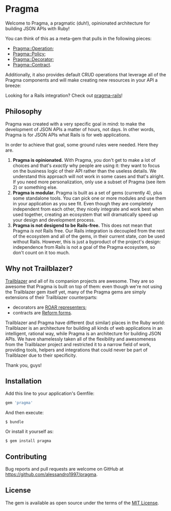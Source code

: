 # Pragma

Welcome to Pragma, a pragmatic (duh!), opinionated architecture for building JSON APIs with Ruby!

You can think of this as a meta-gem that pulls in the following pieces:

- [Pragma::Operation](https://github.com/pragmarb/pragma-operation);
- [Pragma::Policy](https://github.com/pragmarb/pragma-policy);
- [Pragma::Decorator](https://github.com/pragmarb/pragma-decorator);
- [Pragma::Contract](https://github.com/pragmarb/pragma-contract).

Additionally, it also provides default CRUD operations that leverage all of the Pragma components
and will make creating new resources in your API a breeze:

Looking for a Rails integration? Check out [pragma-rails](https://github.com/pragmarb/pragma-rails)!

## Philosophy

Pragma was created with a very specific goal in mind: to make the development of JSON APIs a matter
of hours, not days. In other words, Pragma is for JSON APIs what Rails is for web applications.

In order to achieve that goal, some ground rules were needed. Here they are.

1. **Pragma is opinionated.** With Pragma, you don't get to make a lot of choices and that's
   _exactly_ why people are using it: they want to focus on the business logic of their API rather
   than the useless details. We understand this approach will not work in some cases and that's
   alright. If you need more personalization, only use a subset of Pragma (see item 2) or something
   else.
2. **Pragma is modular.** Pragma is built as a set of gems (currently 4), plus some standalone
   tools. You can pick one or more modules and use them in your application as you see fit. Even
   though they are completely independent from each other, they nicely integrate and work best when
   used together, creating an ecosystem that will dramatically speed up your design and development
   process.
3. **Pragma is not desigend to be Rails-free.** This does not mean that Pragma _is not_ Rails free.
   Our Rails integration is decoupled from the rest of the ecosystem and all of the gems, in their
   current state, _can_ be used without Rails. However, this is just a byproduct of the project's
   design: independence from Rails is not a goal of the Pragma ecosystem, so don't count on it too
   much.

## Why not Trailblazer?

[Trailblazer](https://github.com/trailblazer/trailblazer) and all of its companion projects are
awesome. They are so awesome that Pragma is built on top of them: even though we're not using
the Trailblazer gem itself yet, many of the Pragma gems are simply extensions of their Trailblazer
counterparts:

- decorators are [ROAR representers](https://github.com/apotonick/roar);
- contracts are [Reform forms](https://github.com/apotonick/reform).

Trailblazer and Pragma have different (but similar) places in the Ruby world: Trailblazer is an
architecture for building all kinds of web applications in an intelligent, rational way, while
Pragma is an architecture for building JSON APIs. We have shamelessly taken all of the flexibility
and awesomeness from the Trailblazer project and restricted it to a narrow field of work, providing
tools, helpers and integrations that could never be part of Trailblazer due to their specificity.

Thank you, guys!

## Installation

Add this line to your application's Gemfile:

```ruby
gem 'pragma'
```

And then execute:

```console
$ bundle
```

Or install it yourself as:

```console
$ gem install pragma
```

## Contributing

Bug reports and pull requests are welcome on GitHub at https://github.com/alessandro1997/pragma.

## License

The gem is available as open source under the terms of the [MIT License](http://opensource.org/licenses/MIT).
